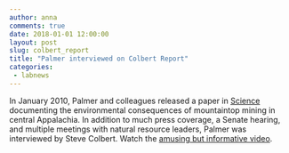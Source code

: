 ```yaml
---
author: anna
comments: true
date: 2018-01-01 12:00:00
layout: post
slug: colbert_report
title: "Palmer interviewed on Colbert Report"
categories:
 - labnews
---
```


In January 2010, Palmer and colleagues released a paper in [Science](http://science.sciencemag.org/content/327/5962/148.full) documenting the environmental consequences of mountaintop mining in central Appalachia.  In addition to much press coverage, a Senate hearing, and multiple meetings with natural resource leaders, Palmer was interviewed by Steve Colbert. Watch the [amusing but informative video](http://www.cc.com/video-clips/6s93dq/the-colbert-report-coal-comfort---margaret-palmer).
